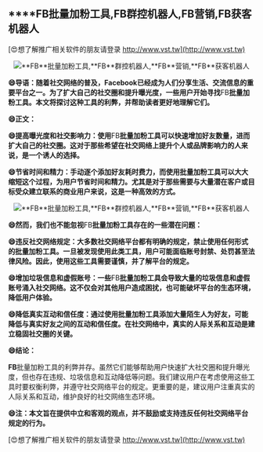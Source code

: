 ## ****FB**批量加粉工具,**FB**群控机器人,**FB**营销,**FB**获客机器人**

[😍想了解推广相关软件的朋友请登录 http://www.vst.tw](http://www.vst.tw)

 <center><img src="https://vst.tw/MP4/tuiguang/png/3.png" alt="**FB**批量加粉工具,**FB**群控机器人,**FB**营销,**FB**获客机器人"></center>

**😄导语：随着社交网络的普及，Facebook已经成为人们分享生活、交流信息的重要平台之一。为了扩大自己的社交圈和提升曝光度，一些用户开始寻找**FB**批量加粉工具。本文将探讨这种工具的利弊，并帮助读者更好地理解它们。**

**😄正文：**

**😄提高曝光度和社交影响力：使用**FB**批量加粉工具可以快速增加好友数量，进而扩大自己的社交圈。这对于那些希望在社交网络上提升个人或品牌影响力的人来说，是一个诱人的选择。**

**😄节省时间和精力：手动逐个添加好友耗时费力，而使用批量加粉工具可以大大缩短这个过程，为用户节省时间和精力。尤其是对于那些需要与大量潜在客户或目标受众建立联系的商业用户来说，这是一种高效的方式。**

 <center><img src="https://vst.tw/MP4/tuiguang/png/7.png" alt="**FB**批量加粉工具,**FB**群控机器人,**FB**营销,**FB**获客机器人"></center>

**😄然而，我们也不能忽视**FB**批量加粉工具存在的一些潜在问题：**

**😄违反社交网络规定：大多数社交网络平台都有明确的规定，禁止使用任何形式的批量加粉工具。一旦被发现使用此类工具，用户可能面临账号封禁、处罚甚至法律风险。因此，使用这些工具需要谨慎，并了解平台的规定。**

**😄增加垃圾信息和虚假账号：一些**FB**批量加粉工具会导致大量的垃圾信息和虚假账号涌入社交网络。这不仅会对其他用户造成困扰，也可能破坏平台的生态环境，降低用户体验。**

**😄降低真实互动和信任度：通过使用批量加粉工具添加大量陌生人为好友，可能降低与真实好友之间的互动和信任度。在社交网络中，真实的人际关系和互动是建立稳固社交圈的关键。**

**😄结论：**

**FB**批量加粉工具的利弊并存。虽然它们能够帮助用户快速扩大社交圈和提升曝光度，但也存在违规、垃圾信息和互动降低等问题。我们建议用户在考虑使用这些工具时要权衡利弊，并遵守社交网络平台的规定。更重要的是，建议用户注重真实的人际关系和互动，维护良好的社交网络生态环境。

**😄注：本文旨在提供中立和客观的观点，并不鼓励或支持违反任何社交网络平台规定的行为。**

[😍想了解推广相关软件的朋友请登录 http://www.vst.tw](http://www.vst.tw)



